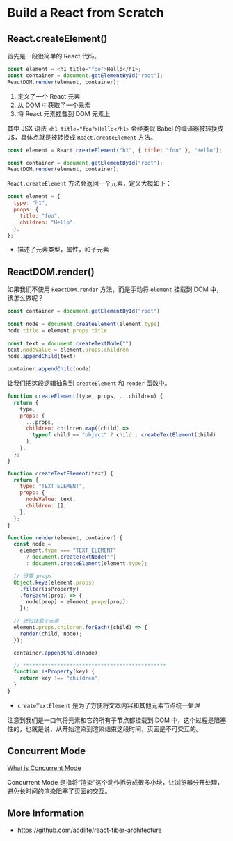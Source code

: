# Build a React from Scratch

## React.createElement()

首先是一段很简单的 React 代码。

```js
const element = <h1 title="foo">Hello</h1>;
const container = document.getElementById("root");
ReactDOM.render(element, container);
```

1. 定义了一个 React 元素
2. 从 DOM 中获取了一个元素
3. 将 React 元素挂载到 DOM 元素上

其中 JSX 语法 `<h1 title="foo">Hello</h1>` 会经类似 Babel 的编译器被转换成 JS，具体点就是被转换成 `React.createElement` 方法。

```js
const element = React.createElement("h1", { title: "foo" }, "Hello");

const container = document.getElementById("root");
ReactDOM.render(element, container);
```

`React.createElement` 方法会返回一个元素，定义大概如下：

```js
const element = {
  type: "h1",
  props: {
    title: "foo",
    children: "Hello",
  },
};
```

- 描述了元素类型，属性，和子元素

## ReactDOM.render()

如果我们不使用 `ReactDOM.render` 方法，而是手动将 `element` 挂载到 DOM 中，该怎么做呢？

```js
const container = document.getElementById("root")
​
const node = document.createElement(element.type)
node.title = element.props.title
​
const text = document.createTextNode("")
text.nodeValue = element.props.children
node.appendChild(text)

container.appendChild(node)
```

让我们把这段逻辑抽象到 `createElement` 和 `render` 函数中。

```js
function createElement(type, props, ...children) {
  return {
    type,
    props: {
      ...props,
      children: children.map((child) =>
        typeof child == "object" ? child : createTextElement(child)
      ),
    },
  };
}

function createTextElement(text) {
  return {
    type: "TEXT_ELEMENT",
    props: {
      nodeValue: text,
      children: [],
    },
  };
}

function render(element, container) {
  const node =
    element.type === "TEXT_ELEMENT"
      ? document.createTextNode("")
      : document.createElement(element.type);

  // 设置 props
  Object.keys(element.props)
    .filter(isProperty)
    .forEach((prop) => {
      node[prop] = element.props[prop];
    });

  // 递归挂载子元素
  element.props.children.forEach((child) => {
    render(child, node);
  });

  container.appendChild(node);

  // **********************************************
  function isProperty(key) {
    return key !== "children";
  }
}
```

- `createTextElement` 是为了方便将文本内容和其他元素节点统一处理

注意到我们是一口气将元素和它的所有子节点都挂载到 DOM 中，这个过程是阻塞性的，也就是说，从开始渲染到渲染结束这段时间，页面是不可交互的。

## Concurrent Mode

[What is Concurrent Mode](<(https://reactjs.org/docs/concurrent-mode-intro.html#what-is-concurrent-mode)>)

Concurrent Mode 是指将“渲染”这个动作拆分成很多小块，让浏览器分开处理，避免长时间的渲染阻塞了页面的交互。

## More Information

- https://github.com/acdlite/react-fiber-architecture
